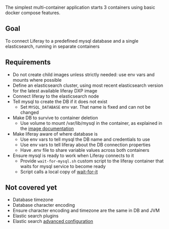 The simplest multi-container application starts 3 containers using basic docker compose features.

## Goal
To connect Liferay to a predefined mysql database and a single elasticsearch, running in separate containers

## Requirements
* Do not create child images unless strictly needed: use env vars and mounts where possible
* Define an elasticsearch cluster, using most recent elasticsearch version for the latest available liferay DXP image
* Connect liferay to the elasticsearch node
* Tell mysql to create the DB if it does not exist
    * Set `MYSQL_DATABASE` env var. That name is fixed and can not be changed
* Make DB to survive to container deletion
    * Use volume to mount /var/lib/mysql in the container, as explained in the [image documentation](https://hub.docker.com/_/mysql/)
* Make liferay aware of where database is
    * Use env vars to tell mysql the DB name and credentials to use
    * Use env vars to tell liferay about the DB connection properties
    * Have .env file to share variable values across both containers 
* Ensure mysql is ready to work when Liferay connects to it
    * Provide `wait-for-mysql.sh` custom script to the liferay container that waits for mysql service to become ready
    * Script calls a local copy of [wait-for-it](https://github.com/vishnubob/wait-for-it)
    
## Not covered yet
* Database timezone
* Database character encoding
* Ensure character encoding and timezone are the same in DB and JVM
* Elastic search plugins
* Elastic search [advanced configuration](https://www.elastic.co/guide/en/elasticsearch/reference/7.5/docker.html)